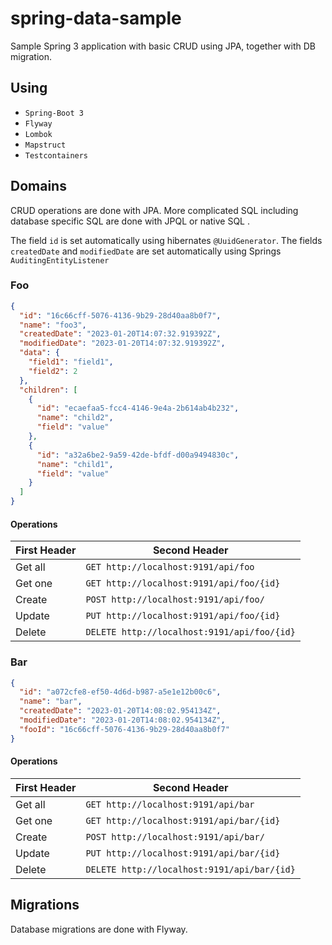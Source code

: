 # spring-data-sample
Sample Spring 3 application with basic CRUD using JPA, together with DB migration.

## Using
* `Spring-Boot 3`
* `Flyway`
* `Lombok`
* `Mapstruct`
* `Testcontainers`

## Domains
CRUD operations are done with JPA. More complicated SQL including database specific SQL are done with JPQL or native SQL . 

The field `id` is set automatically using hibernates `@UuidGenerator`. The fields `createdDate` and `modifiedDate` are set automatically using Springs `AuditingEntityListener`  
### Foo
```json
{
  "id": "16c66cff-5076-4136-9b29-28d40aa8b0f7",
  "name": "foo3",
  "createdDate": "2023-01-20T14:07:32.919392Z",
  "modifiedDate": "2023-01-20T14:07:32.919392Z",
  "data": {
    "field1": "field1",
    "field2": 2
  },
  "children": [
    {
      "id": "ecaefaa5-fcc4-4146-9e4a-2b614ab4b232",
      "name": "child2",
      "field": "value"
    },
    {
      "id": "a32a6be2-9a59-42de-bfdf-d00a9494830c",
      "name": "child1",
      "field": "value"
    }
  ]
}
```

#### Operations
| First Header | Second Header                               |
|--------------|---------------------------------------------|
| Get all      | `GET http://localhost:9191/api/foo`         |
| Get one      | `GET http://localhost:9191/api/foo/{id}`    |
| Create       | `POST http://localhost:9191/api/foo/`       |
| Update       | `PUT http://localhost:9191/api/foo/{id}`    |
| Delete       | `DELETE http://localhost:9191/api/foo/{id}` |

### Bar
```json
{
  "id": "a072cfe8-ef50-4d6d-b987-a5e1e12b00c6",
  "name": "bar",
  "createdDate": "2023-01-20T14:08:02.954134Z",
  "modifiedDate": "2023-01-20T14:08:02.954134Z",
  "fooId": "16c66cff-5076-4136-9b29-28d40aa8b0f7"
}
```

#### Operations
| First Header | Second Header                               |
|--------------|---------------------------------------------|
| Get all      | `GET http://localhost:9191/api/bar`         |
| Get one      | `GET http://localhost:9191/api/bar/{id}`    |
| Create       | `POST http://localhost:9191/api/bar/`       |
| Update       | `PUT http://localhost:9191/api/bar/{id}`    |
| Delete       | `DELETE http://localhost:9191/api/bar/{id}` |

## Migrations
Database migrations are done with Flyway.
